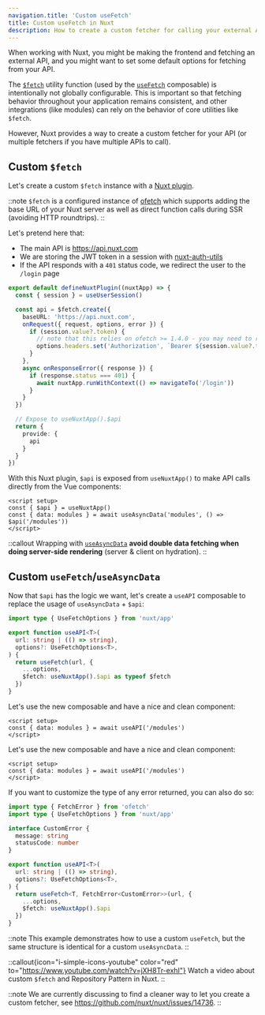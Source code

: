 ```yaml
---
navigation.title: 'Custom useFetch'
title: Custom useFetch in Nuxt
description: How to create a custom fetcher for calling your external API in Nuxt 3.
---
```


When working with Nuxt, you might be making the frontend and fetching an external API, and you might want to set some default options for fetching from your API.

The [`$fetch`](/docs/api/utils/dollarfetch) utility function (used by the [`useFetch`](/docs/api/composables/use-fetch) composable) is intentionally not globally configurable. This is important so that fetching behavior throughout your application remains consistent, and other integrations (like modules) can rely on the behavior of core utilities like `$fetch`.

However, Nuxt provides a way to create a custom fetcher for your API (or multiple fetchers if you have multiple APIs to call).

## Custom `$fetch`

Let's create a custom `$fetch` instance with a [Nuxt plugin](/docs/guide/directory-structure/plugins).

::note
`$fetch` is a configured instance of [ofetch](https://github.com/unjs/ofetch) which supports adding the base URL of your Nuxt server as well as direct function calls during SSR (avoiding HTTP roundtrips).
::

Let's pretend here that:
- The main API is https://api.nuxt.com
- We are storing the JWT token in a session with [nuxt-auth-utils](https://github.com/atinux/nuxt-auth-utils)
- If the API responds with a `401` status code, we redirect the user to the `/login` page

```ts [plugins/api.ts]
export default defineNuxtPlugin((nuxtApp) => {
  const { session } = useUserSession()

  const api = $fetch.create({
    baseURL: 'https://api.nuxt.com',
    onRequest({ request, options, error }) {
      if (session.value?.token) {
        // note that this relies on ofetch >= 1.4.0 - you may need to refresh your lockfile
        options.headers.set('Authorization', `Bearer ${session.value?.token}`)
      }
    },
    async onResponseError({ response }) {
      if (response.status === 401) {
        await nuxtApp.runWithContext(() => navigateTo('/login'))
      }
    }
  })

  // Expose to useNuxtApp().$api
  return {
    provide: {
      api
    }
  }
})
```

With this Nuxt plugin, `$api` is exposed from `useNuxtApp()` to make API calls directly from the Vue components:

```vue [app.vue]
<script setup>
const { $api } = useNuxtApp()
const { data: modules } = await useAsyncData('modules', () => $api('/modules'))
</script>
```

::callout
Wrapping with [`useAsyncData`](/docs/api/composables/use-async-data) **avoid double data fetching when doing server-side rendering** (server & client on hydration).
::

## Custom `useFetch`/`useAsyncData`

Now that `$api` has the logic we want, let's create a `useAPI` composable to replace the usage of `useAsyncData` + `$api`:

```ts [composables/useAPI.ts]
import type { UseFetchOptions } from 'nuxt/app'

export function useAPI<T>(
  url: string | (() => string),
  options?: UseFetchOptions<T>,
) {
  return useFetch(url, {
    ...options,
    $fetch: useNuxtApp().$api as typeof $fetch
  })
}
```

Let's use the new composable and have a nice and clean component:

```vue [app.vue]
<script setup>
const { data: modules } = await useAPI('/modules')
</script>
```

Let's use the new composable and have a nice and clean component:

```vue [app.vue]
<script setup>
const { data: modules } = await useAPI('/modules')
</script>
```

If you want to customize the type of any error returned, you can also do so:

```ts twoslash
import type { FetchError } from 'ofetch'
import type { UseFetchOptions } from 'nuxt/app'

interface CustomError {
  message: string
  statusCode: number
}

export function useAPI<T>(
  url: string | (() => string),
  options?: UseFetchOptions<T>,
) {
  return useFetch<T, FetchError<CustomError>>(url, {
    ...options,
    $fetch: useNuxtApp().$api
  })
}
```

::note
This example demonstrates how to use a custom `useFetch`, but the same structure is identical for a custom `useAsyncData`.
::

::callout{icon="i-simple-icons-youtube" color="red" to="https://www.youtube.com/watch?v=jXH8Tr-exhI"}
Watch a video about custom `$fetch` and Repository Pattern in Nuxt.
::

::note
We are currently discussing to find a cleaner way to let you create a custom fetcher, see https://github.com/nuxt/nuxt/issues/14736.
::
